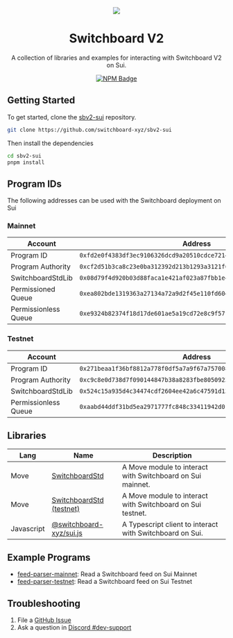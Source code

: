 <div align="center">
  <a href="#">
    <img src="https://github.com/switchboard-xyz/sbv2-core/raw/main/website/static/img/icons/switchboard/avatar.png" />
  </a>

  <h1>Switchboard V2</h1>

  <p>A collection of libraries and examples for interacting with Switchboard V2 on Sui.</p>

  <p>
	  <a href="https://www.npmjs.com/package/@switchboard-xyz/sui.js">
      <img alt="NPM Badge" src="https://img.shields.io/github/package-json/v/switchboard-xyz/sbv2-sui?color=red&filename=javascript%2Fsui.js%2Fpackage.json&label=%40switchboard-xyz%2Fsui.js&logo=npm" />
    </a>
  </p>
</div>

## Getting Started

To get started, clone the
[sbv2-sui](https://github.com/switchboard-xyz/sbv2-sui) repository.

```bash
git clone https://github.com/switchboard-xyz/sbv2-sui
```

Then install the dependencies

```bash
cd sbv2-sui
pnpm install
```

## Program IDs

The following addresses can be used with the Switchboard deployment on Sui

### Mainnet

| Account              | Address                                                              |
| -------------------- | -------------------------------------------------------------------- |
| Program ID           | `0xfd2e0f4383df3ec9106326dcd9a20510cdce72146754296deed15403fcd3df8b` |
| Program Authority    | `0xcf2d51b3ca8c23e0ba312392d213b1293a3121f691fa8e120f1a968fc2ad1c8b` |
| SwitchboardStdLib    | `0x08d79f4d920b03d88faca1e421af023a87fbb1e4a6fd200248e6e9998d09e470` |
| Permissioned Queue   | `0xea802bde1319363a27134a72a9d2f45e110fd60ef32ab2e10cdb06c973d6c64f` |
| Permissionless Queue | `0xe9324b82374f18d17de601ae5a19cd72e8c9f57f54661bf9e41a76f8948e80b5` |

### Testnet

| Account              | Address                                                              |
| -------------------- | -------------------------------------------------------------------- |
| Program ID           | `0x271beaa1f36bf8812a778f0df5a7a9f67a757008512096862a128c42923671e2` |
| Program Authority    | `0xc9c8e0d738d7f090144847b38a8283fbe8050923875771b8c315a461721c04a4` |
| SwitchboardStdLib    | `0x524c15a935d4c34474cdf2604ee42a6c47591d13c6ffb6b678f6b7eaffba12fe` |
| Permissionless Queue | `0xaabd44ddf31bd5ea2971777fc848c33411942d0128976e4e8d787d2d59e8259a` |

## Libraries

| **Lang**   | **Name**                                                 | **Description**                                            |
| ---------- | -------------------------------------------------------- | ---------------------------------------------------------- |
| Move       | [SwitchboardStd](move/mainnet/switchboard_std)           | A Move module to interact with Switchboard on Sui mainnet. |
| Move       | [SwitchboardStd (testnet)](move/testnet/switchboard_std) | A Move module to interact with Switchboard on Sui testnet. |
| Javascript | [@switchboard-xyz/sui.js](javascript/sui.js)             | A Typescript client to interact with Switchboard on Sui.   |

## Example Programs

<!-- examples -->

<!-- examplesstop -->

- [feed-parser-mainnet](/programs/mainnet/feed-parser/): Read a Switchboard feed
  on Sui Mainnet
- [feed-parser-testnet](/programs/testnet/feed-parser/): Read a Switchboard feed
  on Sui Testnet

## Troubleshooting

1. File a
   [GitHub Issue](https://github.com/switchboard-xyz/sbv2-solana/issues/new)
2. Ask a question in
   [Discord #dev-support](https://discord.com/channels/841525135311634443/984343400377647144)

